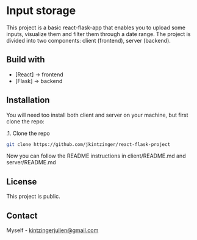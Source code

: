 # Input storage

This project is a basic react-flask-app that enables you to upload some inputs, visualize them and filter them through a date range.
The project is divided into two components: client (frontend), server (backend). 

## Build with

* [React] -> frontend
* [Flask] -> backend

## Installation

You will need too install both client and server on your machine, but first clone the repo:

.1. Clone the repo
```sh
git clone https://github.com/jkintzinger/react-flask-project
```

Now you can follow the README instructions in client/README.md and server/README.md

## License
This project is public.

## Contact
Myself - kintzingerjulien@gmail.com

